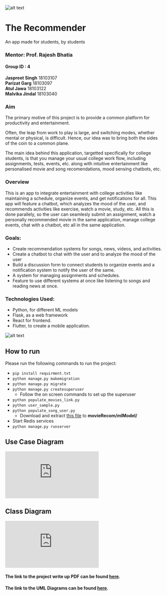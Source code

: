 ![alt text](https://github.com/J-Singh99/The-Recommender/blob/master/ReadMe%20Images/RecommendationEngine.webp)
    
# The Recommender  
An app made for students, by students

### Mentor: Prof. Rajesh Bhatia
#### Group ID : 4
**Jaspreet Singh** 18103107  
**Parizat Garg** 18103097  
**Atul Jawa** 18103122  
**Malvika Jindal**  18103040
  
  
  
### Aim
The primary motive of this project is to provide a common platform for productivity and entertainment.

Often, the leap from work to play is large, and switching modes, whether mental or physical, is difficult. Hence, our idea was to bring both the sides of the coin to a common plane.

The main idea behind this application, targetted specifically for college students, is that you manage your usual college work flow, including assignments, tests, events, etc. along with intuitive entertainment like personalised movie and song recomendations, mood sensing chatbots, etc.   
  
  
### Overview
This is an app to integrate entertainment with college activities like maintaining a schedule, organize events, and get notifications for all.  This app will feature a chatbot, which analyzes the mood of the user, and recommends activities like exercise, watch a movie, study, etc. All this is done parallely, so the user can seamlesly submit an assignment, watch a personally recommended movie in the same application, manage college events, chat with a chatbot, etc all in the same application.
  
  
  
### Goals:
- Create recommendation systems for songs, news, videos, and activities.
- Create a chatbot to chat with the user and to analyze the mood of the user
- Build a discussion form to connect students to organize events and a notification system to notify the user of the same.
- A system for managing assignments and schedules. 
- Feature to use different systems at once like listening to songs and reading news at once.
  
  
### Technologies Used:
- Python, for different ML models
- Flask, as a web framework
- React for frontend.  
- Flutter, to create a mobile application.

![alt text](https://github.com/J-Singh99/The-Recommender/blob/master/ReadMe%20Images/Photo2.webp)


## How to run
Please run the following commands to run the project:
- `pip install requirment.txt`
- `python manage.py makemigration`
- `python manage.py migrate`
- `python manage.py createsuperuser`
  - Follow the on screen commands to set up the superuser
- `python populate_movies_link.py`
- `python user_sample.py`
- `python populate_song_user.py`
  - Download and extract [this file](https://drive.google.com/file/d/1rQdmWz3u9G1V_d0R8NbPYvuhcYls7RgB/view?usp=sharing) to **movieRecom/mlModel/**
- Start Redis services  
- `python manage.py runserver`


## Use Case Diagram  
![Use Case Diagram](https://github.com/J-Singh99/The-Recommender/blob/master/UML%20diagrams/Use%20case%20diagram.pdf)

## Class Diagram  
![Class Diagram](https://github.com/J-Singh99/The-Recommender/blob/master/UML%20diagrams/class_diagram_SE.pdf)

#### The link to the project write up PDF can be found [here](https://docs.google.com/document/d/1e4s_ns_DGjKBgFjUaxnllk0Nj08A2Vivo7f9j8acFW4/edit?usp=sharing).  
#### The link to the UML Diagrams can be found [here](https://drive.google.com/drive/folders/1B_514GvPcEAeFQ03XSfG496SJAam8VPp?usp=sharing).
